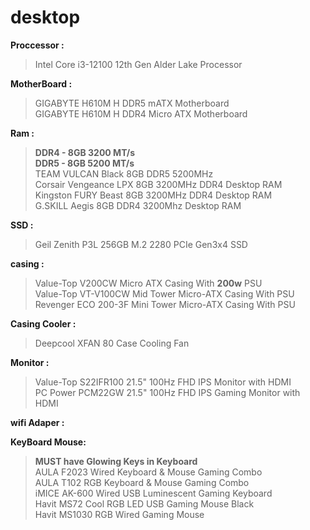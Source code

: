 # desktop

**Proccessor :** 
 >Intel Core i3-12100 12th Gen Alder Lake Processor

**MotherBoard :** 
 > GIGABYTE H610M H DDR5 mATX Motherboard \
 > GIGABYTE H610M H DDR4 Micro ATX Motherboard

**Ram :**
 > **DDR4 - 8GB 3200 MT/s** \
 > **DDR5 - 8GB 5200 MT/s** \
 > TEAM VULCAN Black 8GB DDR5 5200MHz\
 > Corsair Vengeance LPX 8GB 3200MHz DDR4 Desktop RAM\
 > Kingston FURY Beast 8GB 3200MHz DDR4 Desktop RAM\
 > G.SKILL Aegis 8GB DDR4 3200Mhz Desktop RAM

**SSD :** 
 >Geil Zenith P3L 256GB M.2 2280 PCIe Gen3x4 SSD
 >


**casing :**
 >Value-Top V200CW Micro ATX Casing With **200w** PSU\
 >Value-Top VT-V100CW Mid Tower Micro-ATX Casing With PSU\
 >Revenger ECO 200-3F Mini Tower Micro-ATX Casing With PSU

**Casing Cooler :** 
 >Deepcool XFAN 80 Case Cooling Fan


**Monitor :**
 > Value-Top S22IFR100 21.5" 100Hz FHD IPS Monitor with HDMI\
 > PC Power PCM22GW 21.5" 100Hz FHD IPS Gaming Monitor with HDMI
  
**wifi Adaper :**

**KeyBoard Mouse:**
 >**MUST have Glowing Keys in Keyboard**\
 > AULA F2023 Wired Keyboard & Mouse Gaming Combo \
 > AULA T102 RGB Keyboard & Mouse Gaming Combo\
 > iMICE AK-600 Wired USB Luminescent Gaming Keyboard\
 >Havit MS72 Cool RGB LED USB Gaming Mouse Black\
 >Havit MS1030 RGB Wired Gaming Mouse

